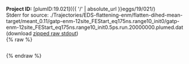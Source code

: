 **Project ID:** [plumID:19.021]({{ '/' | absolute_url }}eggs/19/021/)  
Stderr for source:  ./Trajectories/EDS-flattening-enm/flatten-dihed-mean-target/meant_0.11/gatp-enm-12site_FEStart_eq175ns.range10_init0/gatp-enm-12site_FEStart_eq175ns.range10_init0.5ps.run.20000000.plumed.dat   
(download [zipped raw stdout](gatp-enm-12site_FEStart_eq175ns.range10_init0.5ps.run.20000000.plumed.dat.plumed.stdout.txt.zip))  
{% raw %}
<pre>
</pre>
{% endraw %}
